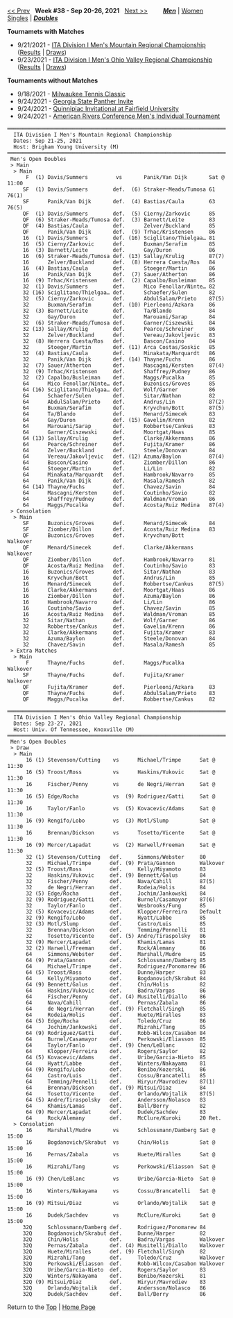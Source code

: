 <a name="top"></a>[<< Prev](men_doubles_2137.md) &nbsp; **Week #38 - Sep 20-26, 2021** &nbsp; [Next >>](men_doubles_2139.md) &nbsp;&nbsp;&nbsp;&nbsp;&nbsp;&nbsp;&nbsp; [***Men***](./men_doubles_2138.md) &#124; [Women](./women_doubles_2138.md) &nbsp;&nbsp;&nbsp;&nbsp;&nbsp; [Singles](./men_singles_2138.md) &#124; [***Doubles***](./men_doubles_2138.md)

**Tournamets with Matches**  
- 9/21/2021 - [ITA Division I Men's Mountain Regional Championship](#21-39721) ([Results](#21-39721) &#124; <a href="https://colleges.wearecollegetennis.com/competitions/BrighamYoungUniversityM/Tournaments/Overview/0A12EB81-68AE-4020-9FA2-B2DB100CE962" target="_blank">Draws</a>)  
- 9/23/2021 - [ITA Division I Men's Ohio Valley Regional Championship](#21-20374) ([Results](#21-20374) &#124; <a href="https://colleges.wearecollegetennis.com/competitions/UnivOfTennesseeKnoxvilleM/Tournaments/Overview/E67E61FF-EAE8-48C4-A7F4-925524DBA1AC" target="_blank">Draws</a>)  

**Tournaments without Matches**  
- 9/18/2021 - <a href="https://colleges.wearecollegetennis.com/competitions/ITA/Tournaments/Overview/4310416C-7EB8-49BC-9A59-895CD6BEE8F8" target="_blank">Milwaukee Tennis Classic</a>  
- 9/24/2021 - <a href="https://colleges.wearecollegetennis.com/competitions/GeorgiaStateUniversityM/Tournaments/Overview/B537401C-4CA4-4C79-A319-9E137D884288" target="_blank">Georgia State Panther Invite</a>  
- 9/24/2021 - <a href="https://colleges.wearecollegetennis.com/competitions/QuinnipiacUniversityM/Tournaments/Overview/4CA1F754-31D9-4DCF-8BB3-0098D93E8693" target="_blank">Quinnipiac Invitational at Fairfield University</a>  
- 9/24/2021 - <a href="https://colleges.wearecollegetennis.com/competitions/ITA/Tournaments/Overview/63F6590C-8978-4423-B779-D29954A953E1" target="_blank">American Rivers Conference Men's Individual Tournament</a>  

<a name="21-39721"></a>
~~~
════════════════════════════════════════════════════════════════════════════
  ITA Division I Men's Mountain Regional Championship
  Dates: Sep 21-25, 2021
  Host: Brigham Young University (M)
════════════════════════════════════════════════════════════════════════════
 Men's Open Doubles
 > Main
  > Main
      F  (1) Davis/Summers         vs       Panik/Van Dijk       Sat @ 11:00
     SF  (1) Davis/Summers        def.  (6) Straker-Meads/Tumosa 61 76(1)
     SF      Panik/Van Dijk       def.  (4) Bastias/Caula        63 76(5)
     QF  (1) Davis/Summers        def.  (5) Cierny/Zarkovic      85
     QF  (6) Straker-Meads/Tumosa def.  (3) Barnett/Leite        83
     QF  (4) Bastias/Caula        def.      Zelver/Buckland      85
     QF      Panik/Van Dijk       def.  (9) Trhac/Kristensen     86
     16  (1) Davis/Summers        def. (16) Sciglitano/Thielgaa… 81
     16  (5) Cierny/Zarkovic      def.      Buxman/Serafim       85
     16  (3) Barnett/Leite        def.      Gay/Duron            86
     16  (6) Straker-Meads/Tumosa def. (13) Sallay/Krulig        87(7)
     16      Zelver/Buckland      def.  (8) Herrera Cuesta/Ros   84
     16  (4) Bastias/Caula        def.      Stoeger/Martin       86
     16      Panik/Van Dijk       def.  (7) Sauer/Atherton       86
     16  (9) Trhac/Kristensen     def.  (2) Capalbo/Busleiman    85
     32  (1) Davis/Summers        def.      Mico Fenollar/Ninte… 82
     32 (16) Sciglitano/Thielgaa… def.      Schaefer/Sulen       82
     32  (5) Cierny/Zarkovic      def.      AbdulSalam/Prieto    87(5)
     32      Buxman/Serafim       def. (10) Pierleoni/Azkara     86
     32  (3) Barnett/Leite        def.      Ta/Blando            84
     32      Gay/Duron            def.      Marouani/Sarap       84
     32  (6) Straker-Meads/Tumosa def.      Garner/Ciszewski     84
     32 (13) Sallay/Krulig        def.      Pearce/Schreiner     86
     32      Zelver/Buckland      def.      Vereau/Jakovljevic   83
     32  (8) Herrera Cuesta/Ros   def.      Bascon/Casino        84
     32      Stoeger/Martin       def. (11) Arca Costas/Soskic   85
     32  (4) Bastias/Caula        def.      Minakata/Marquardt   86
     32      Panik/Van Dijk       def. (14) Thayne/Fuchs         86
     32  (7) Sauer/Atherton       def.      Mascagni/Kersten     87(4)
     32  (9) Trhac/Kristensen     def.      Shaffrey/Pudney      86
     32  (2) Capalbo/Busleiman    def.      Maggs/Pucalka        85
     64      Mico Fenollar/Ninte… def.      Buzonics/Groves      85
     64 (16) Sciglitano/Thielgaa… def.      Wolf/Garner          86
     64      Schaefer/Sulen       def.      Sitar/Nathan         82
     64      AbdulSalam/Prieto    def.      Andrus/Lin           87(2)
     64      Buxman/Serafim       def.      Kryvchun/Bott        87(5)
     64      Ta/Blando            def.      Menard/Simecek       83
     64      Gay/Duron            def. (15) Gavelin/Krenn        82
     64      Marouani/Sarap       def.      Robbertse/Cankus     83
     64      Garner/Ciszewski     def.      Moortgat/Haas        85
     64 (13) Sallay/Krulig        def.      Clarke/Akkermans     86
     64      Pearce/Schreiner     def.      Fujita/Kramer        86
     64      Zelver/Buckland      def.      Steele/Donovan       84
     64      Vereau/Jakovljevic   def. (12) Azuma/Baylon         87(4)
     64      Bascon/Casino        def.      Ziomber/Dillon       86
     64      Stoeger/Martin       def.      Li/Lin               82
     64      Minakata/Marquardt   def.      Hambrook/Navarro     85
     64      Panik/Van Dijk       def.      Masala/Ramesh        82
     64 (14) Thayne/Fuchs         def.      Chavez/Savin         84
     64      Mascagni/Kersten     def.      Coutinho/Savio       82
     64      Shaffrey/Pudney      def.      Waldman/Vroman       86
     64      Maggs/Pucalka        def.      Acosta/Ruiz Medina   87(4)
 > Consolation
  > Main
     SF      Buzonics/Groves      def.      Menard/Simecek       84
     SF      Ziomber/Dillon       def.      Acosta/Ruiz Medina   83
     QF      Buzonics/Groves      def.      Kryvchun/Bott        Walkover
     QF      Menard/Simecek       def.      Clarke/Akkermans     Walkover
     QF      Ziomber/Dillon       def.      Hambrook/Navarro     81
     QF      Acosta/Ruiz Medina   def.      Coutinho/Savio       83
     16      Buzonics/Groves      def.      Sitar/Nathan         83
     16      Kryvchun/Bott        def.      Andrus/Lin           85
     16      Menard/Simecek       def.      Robbertse/Cankus     87(5)
     16      Clarke/Akkermans     def.      Moortgat/Haas        86
     16      Ziomber/Dillon       def.      Azuma/Baylon         86
     16      Hambrook/Navarro     def.      Li/Lin               86
     16      Coutinho/Savio       def.      Chavez/Savin         85
     16      Acosta/Ruiz Medina   def.      Waldman/Vroman       85
     32      Sitar/Nathan         def.      Wolf/Garner          86
     32      Robbertse/Cankus     def.      Gavelin/Krenn        86
     32      Clarke/Akkermans     def.      Fujita/Kramer        83
     32      Azuma/Baylon         def.      Steele/Donovan       84
     32      Chavez/Savin         def.      Masala/Ramesh        85
 > Extra Matches
  > Main
      F      Thayne/Fuchs         def.      Maggs/Pucalka        Walkover
     SF      Thayne/Fuchs         def.      Fujita/Kramer        Walkover
     QF      Fujita/Kramer        def.      Pierleoni/Azkara     83
     QF      Thayne/Fuchs         def.      AbdulSalam/Prieto    83
     QF      Maggs/Pucalka        def.      Robbertse/Cankus     82
~~~

<a name="21-20374"></a>
~~~
═════════════════════════════════════════════════════════════════════════
  ITA Division I Men's Ohio Valley Regional Championship
  Dates: Sep 23-27, 2021
  Host: Univ. Of Tennessee, Knoxville (M)
═════════════════════════════════════════════════════════════════════════
 Men's Open Doubles
 > Draw
  > Main
      16 (1) Stevenson/Cutting    vs      Michael/Trimpe      Sat @ 11:30
      16 (5) Troost/Ross          vs      Haskins/Vukovic     Sat @ 11:30
      16     Fischer/Penny        vs      de Negri/Herran     Sat @ 11:30
      16 (5) Edge/Rocha           vs  (9) Rodriguez/Gatti     Sat @ 11:30
      16     Taylor/Fanlo         vs  (5) Kovacevic/Adams     Sat @ 11:30
      16 (9) Rengifo/Lobo         vs  (3) Motl/Slump          Sat @ 11:30
      16     Brennan/Dickson      vs      Tosetto/Vicente     Sat @ 11:30
      16 (9) Mercer/Lapadat       vs  (2) Harwell/Freeman     Sat @ 11:30
      32 (1) Stevenson/Cutting   def.     Simmons/Webster     80
      32     Michael/Trimpe      def. (9) Prata/Gannon        Walkover
      32 (5) Troost/Ross         def.     Kelly/Miyamoto      83
      32     Haskins/Vukovic     def. (9) Bennett/Galus       84
      32     Fischer/Penny       def.     Nava/Cahill         87(5)
      32     de Negri/Herran     def.     Rodeia/Holis        84
      32 (5) Edge/Rocha          def.     Jochim/Jankowski    84
      32 (9) Rodriguez/Gatti     def.     Burnel/Casamayor    87(6)
      32     Taylor/Fanlo        def.     Wesbrooks/Fung      85
      32 (5) Kovacevic/Adams     def.     Klopper/Ferreira    Default
      32 (9) Rengifo/Lobo        def.     Hyatt/Labbe         85
      32 (3) Motl/Slump          def.     Castro/Luis         85
      32     Brennan/Dickson     def.     Temming/Pennelli    81
      32     Tosetto/Vicente     def. (5) Andre/Tiraspolsky   86
      32 (9) Mercer/Lapadat      def.     Khamis/Lamas        81
      32 (2) Harwell/Freeman     def.     Rock/Alemany        86
      64     Simmons/Webster     def.     Marshall/Mudre      85
      64 (9) Prata/Gannon        def.     Schlossmann/Damberg 85
      64     Michael/Trimpe      def.     Rodriguez/Ponomarew 86
      64 (5) Troost/Ross         def.     Dunne/Harper        83
      64     Kelly/Miyamoto      def.     Bogdanovich/Skrabut 84
      64 (9) Bennett/Galus       def.     Chin/Holis          82
      64     Haskins/Vukovic     def.     Badra/Vargas        86
      64     Fischer/Penny       def. (4) Musitelli/Diallo    86
      64     Nava/Cahill         def.     Pernas/Zabala       86
      64     de Negri/Herran     def. (9) Fletchall/Singh     85
      64     Rodeia/Holis        def.     Huete/Miralles      83
      64 (5) Edge/Rocha          def.     Toledo/Cruz         86
      64     Jochim/Jankowski    def.     Mizrahi/Tang        85
      64 (9) Rodriguez/Gatti     def.     Robb-Wilcox/Casabon 84
      64     Burnel/Casamayor    def.     Perkowski/Eliasson  85
      64     Taylor/Fanlo        def. (9) Chen/LeBlanc        82
      64     Klopper/Ferreira    def.     Rogers/Saylor       82
      64 (5) Kovacevic/Adams     def.     Uribe/Garcia-Nieto  85
      64     Hyatt/Labbe         def.     Winters/Nakayama    81
      64 (9) Rengifo/Lobo        def.     Benibo/Kozerski     86
      64     Castro/Luis         def.     Cossu/Brancatelli   85
      64     Temming/Pennelli    def.     Hiryur/Mavrodiev    87(1)
      64     Brennan/Dickson     def. (9) Mitsui/Diaz         84
      64     Tosetto/Vicente     def.     Orlando/Wojtalik    87(5)
      64 (5) Andre/Tiraspolsky   def.     Andersson/Nolasco   83
      64     Khamis/Lamas        def.     Ball/Berry          82
      64 (9) Mercer/Lapadat      def.     Dudek/Sachdev       83
      64     Rock/Alemany        def.     McClure/Kuroki      20 Ret.
  > Consolation
      16     Marshall/Mudre       vs      Schlossmann/Damberg Sat @ 15:00
      16     Bogdanovich/Skrabut  vs      Chin/Holis          Sat @ 15:00
      16     Pernas/Zabala        vs      Huete/Miralles      Sat @ 15:00
      16     Mizrahi/Tang         vs      Perkowski/Eliasson  Sat @ 15:00
      16 (9) Chen/LeBlanc         vs      Uribe/Garcia-Nieto  Sat @ 15:00
      16     Winters/Nakayama     vs      Cossu/Brancatelli   Sat @ 15:00
      16 (9) Mitsui/Diaz          vs      Orlando/Wojtalik    Sat @ 15:00
      16     Dudek/Sachdev        vs      McClure/Kuroki      Sat @ 15:00
     32Q     Schlossmann/Damberg def.     Rodriguez/Ponomarew 84
     32Q     Bogdanovich/Skrabut def.     Dunne/Harper        82
     32Q     Chin/Holis          def.     Badra/Vargas        Walkover
     32Q     Pernas/Zabala       def. (4) Musitelli/Diallo    Walkover
     32Q     Huete/Miralles      def. (9) Fletchall/Singh     82
     32Q     Mizrahi/Tang        def.     Toledo/Cruz         Walkover
     32Q     Perkowski/Eliasson  def.     Robb-Wilcox/Casabon Walkover
     32Q     Uribe/Garcia-Nieto  def.     Rogers/Saylor       83
     32Q     Winters/Nakayama    def.     Benibo/Kozerski     81
     32Q (9) Mitsui/Diaz         def.     Hiryur/Mavrodiev    83
     32Q     Orlando/Wojtalik    def.     Andersson/Nolasco   86
     32Q     Dudek/Sachdev       def.     Ball/Berry          86
~~~

Return to the [Top](./men_doubles_2138.md) &#124; [Home Page](../../index.md)